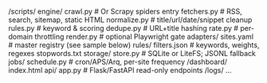 /scripts/
  engine/
    crawl.py                # Or Scrapy spiders entry
    fetchers.py             # RSS, search, sitemap, static HTML
    normalize.py            # title/url/date/snippet cleanup
    rules.py                # keyword & scoring
    dedupe.py               # URL+title hashing
    rate.py                 # per-domain throttling
    render.py               # optional Playwright gate
  adapters/
    sites.yaml              # master registry (see sample below)
    rules/
      filters.json          # keywords, weights, regexes
      stopwords.txt
  storage/
    store.py                # SQLite or LiteFS; JSONL fallback
  jobs/
    schedule.py             # cron/APS/Arq, per-site frequency
/dashboard/
  index.html
  api/
    app.py                  # Flask/FastAPI read-only endpoints
/logs/
  ...
